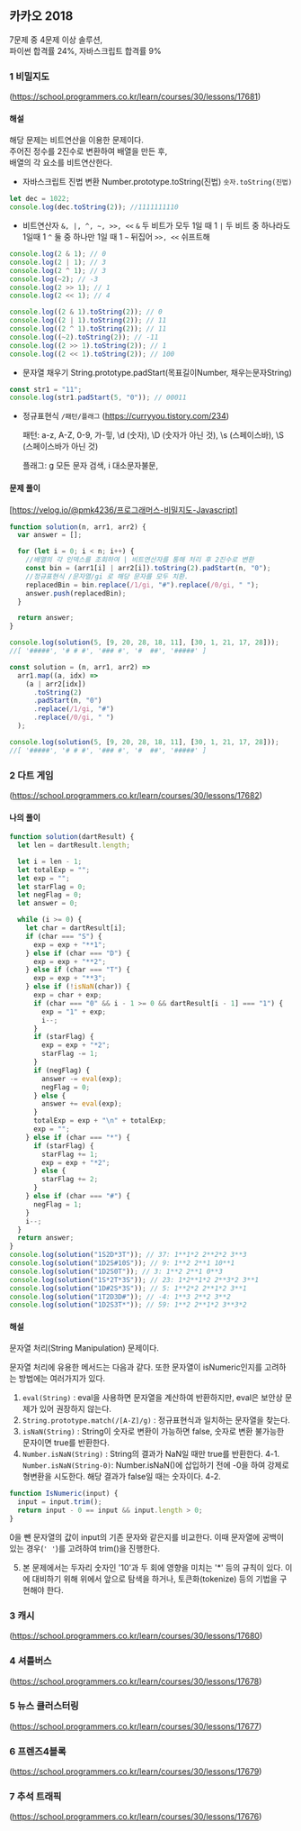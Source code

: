 ## 카카오 2018

7문제 중 4문제 이상 솔루션,  
파이썬 합격률 24%, 자바스크립트 합격률 9%

### 1 비밀지도

(https://school.programmers.co.kr/learn/courses/30/lessons/17681)

#### 해설

해당 문제는 비트연산을 이용한 문제이다.  
주어진 정수를 2진수로 변환하여 배열을 만든 후,  
배열의 각 요소를 비트연산한다.

- 자바스크립트 진법 변환 Number.prototype.toString(진법)
  `숫자.toString(진법)`

```js
let dec = 1022;
console.log(dec.toString(2)); //1111111110
```

- 비트연산자 `&, |, ^, ~, >>, <<`
  `&` 두 비트가 모두 1일 때 1
  `|` 두 비트 중 하나라도 1일때 1
  `^` 둘 중 하나만 1일 때 1
  `~` 뒤집어
  `>>, <<` 쉬프트해

```js
console.log(2 & 1); // 0
console.log(2 | 1); // 3
console.log(2 ^ 1); // 3
console.log(~2); // -3
console.log(2 >> 1); // 1
console.log(2 << 1); // 4
```

```js
console.log((2 & 1).toString(2)); // 0
console.log((2 | 1).toString(2)); // 11
console.log((2 ^ 1).toString(2)); // 11
console.log((~2).toString(2)); // -11
console.log((2 >> 1).toString(2)); // 1
console.log((2 << 1).toString(2)); // 100
```

- 문자열 채우기 String.prototype.padStart(목표길이Number, 채우는문자String)

```js
const str1 = "11";
console.log(str1.padStart(5, "0")); // 00011
```

- 정규표현식 `/패턴/플래그`
  (https://curryyou.tistory.com/234)

  패턴: a-z, A-Z, 0-9, 가-힣, \d (숫자), \D (숫자가 아닌 것), \s (스페이스바), \S (스페이스바가 아닌 것)

  플래그: g 모든 문자 검색, i 대소문자불문,

#### 문제 풀이

[https://velog.io/@pmk4236/프로그래머스-비밀지도-Javascript]

```js
function solution(n, arr1, arr2) {
  var answer = [];

  for (let i = 0; i < n; i++) {
    //배열의 각 인덱스를 조회하여 | 비트연산자를 통해 처리 후 2진수로 변환
    const bin = (arr1[i] | arr2[i]).toString(2).padStart(n, "0");
    //정규표현식 /문자열/gi 로 해당 문자를 모두 치환.
    replacedBin = bin.replace(/1/gi, "#").replace(/0/gi, " ");
    answer.push(replacedBin);
  }

  return answer;
}

console.log(solution(5, [9, 20, 28, 18, 11], [30, 1, 21, 17, 28]));
//[ '#####', '# # #', '### #', '#  ##', '#####' ]
```

```js
const solution = (n, arr1, arr2) =>
  arr1.map((a, idx) =>
    (a | arr2[idx])
      .toString(2)
      .padStart(n, "0")
      .replace(/1/gi, "#")
      .replace(/0/gi, " ")
  );

console.log(solution(5, [9, 20, 28, 18, 11], [30, 1, 21, 17, 28]));
//[ '#####', '# # #', '### #', '#  ##', '#####' ]
```

### 2 다트 게임

(https://school.programmers.co.kr/learn/courses/30/lessons/17682)

#### 나의 풀이

```js
function solution(dartResult) {
  let len = dartResult.length;

  let i = len - 1;
  let totalExp = "";
  let exp = "";
  let starFlag = 0;
  let negFlag = 0;
  let answer = 0;

  while (i >= 0) {
    let char = dartResult[i];
    if (char === "S") {
      exp = exp + "**1";
    } else if (char === "D") {
      exp = exp + "**2";
    } else if (char === "T") {
      exp = exp + "**3";
    } else if (!isNaN(char)) {
      exp = char + exp;
      if (char === "0" && i - 1 >= 0 && dartResult[i - 1] === "1") {
        exp = "1" + exp;
        i--;
      }
      if (starFlag) {
        exp = exp + "*2";
        starFlag -= 1;
      }
      if (negFlag) {
        answer -= eval(exp);
        negFlag = 0;
      } else {
        answer += eval(exp);
      }
      totalExp = exp + "\n" + totalExp;
      exp = "";
    } else if (char === "*") {
      if (starFlag) {
        starFlag += 1;
        exp = exp + "*2";
      } else {
        starFlag += 2;
      }
    } else if (char === "#") {
      negFlag = 1;
    }
    i--;
  }
  return answer;
}
console.log(solution("1S2D*3T")); // 37: 1**1*2 2**2*2 3**3
console.log(solution("1D2S#10S")); // 9: 1**2 2**1 10**1
console.log(solution("1D2S0T")); // 3: 1**2 2**1 0**3
console.log(solution("1S*2T*3S")); // 23: 1*2**1*2 2**3*2 3**1
console.log(solution("1D#2S*3S")); // 5: 1**2*2 2**1*2 3**1
console.log(solution("1T2D3D#")); // -4: 1**3 2**2 3**2
console.log(solution("1D2S3T*")); // 59: 1**2 2**1*2 3**3*2
```

#### 해설

문자열 처리(String Manipulation) 문제이다.

문자열 처리에 유용한 메서드는 다음과 같다.
또한 문자열이 isNumeric인지를 고려하는 방법에는 여러가지가 있다.

1. `eval(String)` : eval을 사용하면 문자열을 계산하여 반환하지만, eval은 보안상 문제가 있어 권장하지 않는다.
2. `String.prototype.match(/[A-Z]/g)` : 정규표현식과 일치하는 문자열을 찾는다.
3. `isNaN(String)` : String이 숫자로 변환이 가능하면 false, 숫자로 변환 불가능한 문자이면 true를 반환한다.
4. `Number.isNaN(String)` : String의 결과가 NaN일 때만 true를 반환한다.
   4-1. `Number.isNaN(String-0)`: Number.isNaN()에 삽입하기 전에 -0을 하여 강제로 형변환을 시도한다. 해당 결과가 false일 때는 숫자이다.
   4-2.

```js
function IsNumeric(input) {
  input = input.trim();
  return input - 0 == input && input.length > 0;
}
```

0을 뺀 문자열의 값이 input의 기존 문자와 같은지를 비교한다.
이때 문자열에 공백이 있는 경우(`' '`)를 고려하여 trim()을 진행한다.

5. 본 문제에서는 두자리 숫자인 '10'과 두 회에 영향을 미치는 '\*' 등의 규칙이 있다. 이에 대비하기 위해 위에서 앞으로 탐색을 하거나, 토큰화(tokenize) 등의 기법을 구현해야 한다.

### 3 캐시

(https://school.programmers.co.kr/learn/courses/30/lessons/17680)

### 4 셔틀버스

(https://school.programmers.co.kr/learn/courses/30/lessons/17678)

### 5 뉴스 클러스터링

(https://school.programmers.co.kr/learn/courses/30/lessons/17677)

### 6 프렌즈4블록

(https://school.programmers.co.kr/learn/courses/30/lessons/17679)

### 7 추석 트래픽

(https://school.programmers.co.kr/learn/courses/30/lessons/17676)

```

```

```

```

```

```
